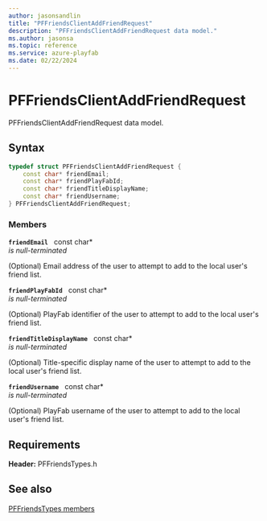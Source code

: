 ```yaml
---
author: jasonsandlin
title: "PFFriendsClientAddFriendRequest"
description: "PFFriendsClientAddFriendRequest data model."
ms.author: jasonsa
ms.topic: reference
ms.service: azure-playfab
ms.date: 02/22/2024
---
```


# PFFriendsClientAddFriendRequest  

PFFriendsClientAddFriendRequest data model.  

## Syntax  
  
```cpp
typedef struct PFFriendsClientAddFriendRequest {  
    const char* friendEmail;  
    const char* friendPlayFabId;  
    const char* friendTitleDisplayName;  
    const char* friendUsername;  
} PFFriendsClientAddFriendRequest;  
```
  
### Members  
  
**`friendEmail`** &nbsp; const char*  
*is null-terminated*  
  
(Optional) Email address of the user to attempt to add to the local user's friend list.
  
**`friendPlayFabId`** &nbsp; const char*  
*is null-terminated*  
  
(Optional) PlayFab identifier of the user to attempt to add to the local user's friend list.
  
**`friendTitleDisplayName`** &nbsp; const char*  
*is null-terminated*  
  
(Optional) Title-specific display name of the user to attempt to add to the local user's friend list.
  
**`friendUsername`** &nbsp; const char*  
*is null-terminated*  
  
(Optional) PlayFab username of the user to attempt to add to the local user's friend list.
  
  
## Requirements  
  
**Header:** PFFriendsTypes.h
  
## See also  
[PFFriendsTypes members](../pffriendstypes_members.md)  

  
  
